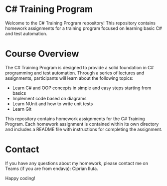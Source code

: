 # C# Training Program

Welcome to the C# Training Program repository! This repository contains homework assignments for a training program focused on learning basic C# and test automation.

# Course Overview

The C# Training Program is designed to provide a solid foundation in C# programming and test automation. Through a series of lectures and assignments, participants will learn about the following topics:

* Learn C# and OOP concepts in simple and easy steps starting from basics
* Implement code based on diagrams
* Learn NUnit and how to write unit tests
* Learn Git 

This repository contains homework assignments for the C# Training Program. Each homework assignment is contained within its own directory and includes a README file with instructions for completing the assignment.

# Contact
If you have any questions about my homework, please contact me on Teams (if you are from endava): Ciprian Iluta.

Happy coding!
